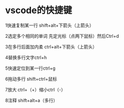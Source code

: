 # vscode的快捷键

1快速复制某一行  shift+alt+下箭头（上箭头）

2选定多个相同的单词 先定光标（点两下鼠标）然后Ctrl+d

3在多行后面加内柔 ctrl+alt+下箭头（上箭头）

4替换多行文字ctrl+h

5快速定位到某一行ctrl+g

6拖动多行 shift+ctrl+鼠标

7放大 ctrl+（+）缩小ctrl（-）

8注释 shift+alt+a（多行）

